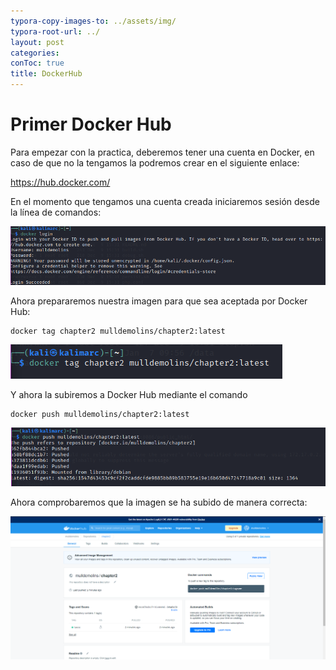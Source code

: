 ```yaml
---
typora-copy-images-to: ../assets/img/
typora-root-url: ../
layout: post
categories: 
conToc: true
title: DockerHub
---
```


# Primer Docker Hub

Para empezar con la practica, deberemos tener una cuenta en Docker, en caso de que no la tengamos la podremos crear en el siguiente enlace:

https://hub.docker.com/

En el momento que tengamos una cuenta creada iniciaremos sesión desde la línea de comandos:

![image-20220107101646240](/assets/img/image-20220107101646240.png)



Ahora prepararemos nuestra imagen para que sea aceptada por Docker Hub:

```bash
docker tag chapter2 mulldemolins/chapter2:latest
```

![image-20220107101754056](/assets/img/image-20220107101754056.png)

Y ahora la subiremos a Docker Hub mediante el comando 

```
docker push mulldemolins/chapter2:latest
```

![image-20220107101930217](/assets/img/image-20220107101930217.png)

Ahora comprobaremos que la imagen se ha subido de manera correcta:

![image-20220107102113119](/assets/img/image-20220107102113119.png)
